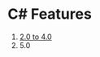 # C# Features
1. [2.0 to 4.0](https://www.codeproject.com/Articles/327916/%2FArticles%2F327916%2FC-Language-Features-From-C-2-0-to-4-0#GenericCovarianceandContravariance42)
2. 5.0